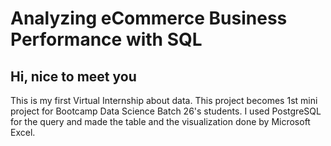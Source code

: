 # Analyzing eCommerce Business Performance with SQL
## Hi, nice to meet you
This is my first Virtual Internship about data. This project becomes 1st mini project for Bootcamp Data Science Batch 26's students. I used PostgreSQL for the query and made the table and the visualization done by Microsoft Excel.<br /> 
